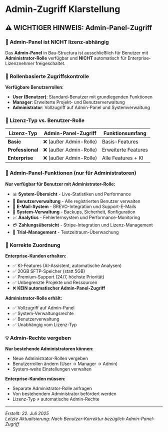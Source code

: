 # Admin-Zugriff Klarstellung

## ⚠️ WICHTIGER HINWEIS: Admin-Panel-Zugriff

### 🔐 Admin-Panel ist NICHT lizenz-abhängig

Das **Admin-Panel** in Bau-Structura ist ausschließlich für Benutzer mit **Administrator-Rolle** verfügbar und **NICHT** automatisch für Enterprise-Lizenznehmer freigeschaltet.

### 👤 Rollenbasierte Zugriffskontrolle

**Verfügbare Benutzerrollen:**
- **User (Benutzer)**: Standard-Benutzer mit grundlegenden Funktionen
- **Manager**: Erweiterte Projekt- und Benutzerverwaltung
- **Administrator**: Vollzugriff auf Admin-Panel und Systemverwaltung

### 🏢 Lizenz-Typ vs. Benutzer-Rolle

| Lizenz-Typ | Admin-Panel-Zugriff | Funktionsumfang |
|------------|---------------------|-----------------|
| **Basic** | ❌ (außer Admin-Rolle) | Basis-Features |
| **Professional** | ❌ (außer Admin-Rolle) | Erweiterte Features |
| **Enterprise** | ❌ (außer Admin-Rolle) | Alle Features + KI |

### 🔧 Admin-Panel-Funktionen (nur für Administratoren)

**Nur verfügbar für Benutzer mit Administrator-Rolle:**
- 📊 **System-Übersicht** - Live-Statistiken und Performance
- 👥 **Benutzerverwaltung** - Alle registrierten Benutzer verwalten
- 📧 **E-Mail-System** - BREVO-Integration und Support-E-Mails
- 🔧 **System-Verwaltung** - Backups, Sicherheit, Konfiguration
- 📈 **Analytics** - Fehlerlernsystem und Performance-Monitoring
- 💳 **Zahlungsübersicht** - Stripe-Integration und Lizenz-Management
- 🔔 **Trial-Management** - Testzeitraum-Überwachung

### 🎯 Korrekte Zuordnung

**Enterprise-Kunden erhalten:**
- ✅ KI-Features (AI-Assistent, automatische Analysen)
- ✅ 20GB SFTP-Speicher (statt 5GB)
- ✅ Premium-Support (24/7, höchste Priorität)
- ✅ Unbegrenzte Projekte und Ressourcen
- ❌ **KEIN automatischer Admin-Panel-Zugriff**

**Administrator-Rolle erhält:**
- ✅ Vollzugriff auf Admin-Panel
- ✅ System-Verwaltungsrechte
- ✅ Benutzerverwaltung
- ✅ Unabhängig vom Lizenz-Typ

### 💡 Admin-Rechte vergeben

**Nur bestehende Administratoren können:**
- Neue Administrator-Rollen vergeben
- Benutzerrollen ändern (User → Manager → Admin)
- System-weite Einstellungen verwalten

**Enterprise-Kunden müssen:**
- Separate Administrator-Rolle anfragen
- Von bestehendem Administrator befördert werden
- Lizenz-Typ ≠ automatische Admin-Rechte

---
*Erstellt: 22. Juli 2025*  
*Letzte Aktualisierung: Nach Benutzer-Korrektur bezüglich Admin-Panel-Zugriff*